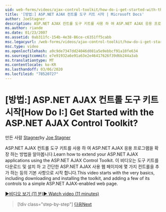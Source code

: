 ```yaml
---
uid: web-forms/videos/ajax-control-toolkit/how-do-i-get-started-with-the-aspnet-ajax-control-toolkit
title: '[방법:] ASP.NET AJAX 컨트롤 도구 키트 시작 | Microsoft Docs'
author: JoeStagner
description: ASP.NET AJAX 컨트롤 도구 키트를 사용 하 여 ASP.NET AJAX 응용 프로그램을 확장 하는 방법을 알아봅니다. 이 비디오는 및 다운로드를 비롯 한 기본 사항으로 시작 합니다.
ms.author: riande
ms.date: 01/23/2007
ms.assetid: 0ab311fc-154b-4e38-86ce-c6351ff5cabb
msc.legacyurl: /web-forms/videos/ajax-control-toolkit/how-do-i-get-started-with-the-aspnet-ajax-control-toolkit
msc.type: video
ms.openlocfilehash: a9c9de7347dd24046d081a5e9ebbcf91a10fe634
ms.sourcegitcommit: e7e91932a6e91a63e2e46417626f39d6b244a3ab
ms.translationtype: MT
ms.contentlocale: ko-KR
ms.lasthandoff: 03/06/2020
ms.locfileid: "78520727"
---
```

# <a name="how-do-i-get-started-with-the-aspnet-ajax-control-toolkit"></a><span data-ttu-id="42ed4-105">[방법:] ASP.NET AJAX 컨트롤 도구 키트 시작</span><span class="sxs-lookup"><span data-stu-id="42ed4-105">[How Do I:] Get Started with the ASP.NET AJAX Control Toolkit?</span></span>

<span data-ttu-id="42ed4-106">만든 사람 [Stagner](https://github.com/JoeStagner)</span><span class="sxs-lookup"><span data-stu-id="42ed4-106">by [Joe Stagner](https://github.com/JoeStagner)</span></span>

<span data-ttu-id="42ed4-107">ASP.NET AJAX 컨트롤 도구 키트를 사용 하 여 ASP.NET AJAX 응용 프로그램을 확장 하는 방법을 알아봅니다.</span><span class="sxs-lookup"><span data-stu-id="42ed4-107">Learn how to extend your ASP.NET AJAX applications using the ASP.NET AJAX Control Toolkit.</span></span> <span data-ttu-id="42ed4-108">이 비디오는 도구 키트를 다운로드 및 설치 하 고 간단한 ASP.NET AJAX 사용 웹 페이지에 몇 가지 컨트롤을 추가 하는 등의 기본 사항으로 시작 합니다.</span><span class="sxs-lookup"><span data-stu-id="42ed4-108">This video starts with the very basics, including downloading and installing the toolkit, and adding a few of its controls to a simple ASP.NET AJAX-enabled web page.</span></span>

[<span data-ttu-id="42ed4-109">&#9654;비디오 보기 (11 분)</span><span class="sxs-lookup"><span data-stu-id="42ed4-109">&#9654; Watch video (11 minutes)</span></span>](https://channel9.msdn.com/Blogs/ASP-NET-Site-Videos/how-do-i-get-started-with-the-aspnet-ajax-control-toolkit)

> [!div class="step-by-step"]
> [<span data-ttu-id="42ed4-110">다음</span><span class="sxs-lookup"><span data-stu-id="42ed4-110">Next</span></span>](how-do-i-use-the-aspnet-ajax-cascadingdropdown-control-extender.md)
